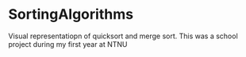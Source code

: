 # SortingAlgorithms
Visual representatiopn of quicksort and merge sort. This was a school project during my first year at NTNU

